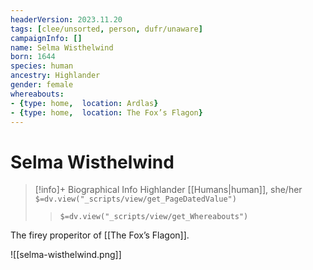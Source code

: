```yaml
---
headerVersion: 2023.11.20
tags: [clee/unsorted, person, dufr/unaware]
campaignInfo: []
name: Selma Wisthelwind
born: 1644
species: human
ancestry: Highlander
gender: female
whereabouts:
- {type: home,  location: Ardlas}
- {type: home,  location: The Fox’s Flagon}
---
```

# Selma Wisthelwind
>[!info]+ Biographical Info
> Highlander [[Humans|human]], she/her
> `$=dv.view("_scripts/view/get_PageDatedValue")`
>> `$=dv.view("_scripts/view/get_Whereabouts")`

The firey properitor of [[The Fox’s Flagon]]. 

![[selma-wisthelwind.png]]
